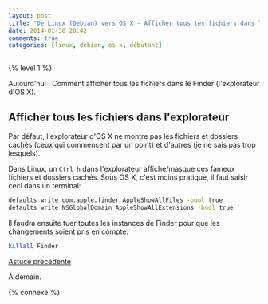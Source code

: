 ```yaml
---
layout: post
title: "De Linux (Debian) vers OS X - Afficher tous les fichiers dans l'explorateur"
date: 2014-01-30 20:42
comments: true
categories: [linux, debian, os x, débutant]
---
```


{% level 1 %}


Aujourd'hui : Comment afficher tous les fichiers dans le Finder
(l'explorateur d'OS X).

<!-- more -->

Afficher tous les fichiers dans l'explorateur
----------------------------------------------------

Par défaut, l'explorateur d'OS X ne montre pas les fichiers et
dossiers cachés (ceux qui commencent par un point) et d'autres
(je ne sais pas trop lesquels).

Dans Linux, un `Ctrl h` dans l'explorateur affiche/masque ces fameux
fichiers et dossiers cachés. Sous OS X, c'est moins pratique, il
faut saisir ceci dans un terminal:

``` bash
defaults write com.apple.finder AppleShowAllFiles -bool true
defaults write NSGlobalDomain AppleShowAllExtensions -bool true
```

Il faudra ensuite tuer toutes les instances de Finder pour que les
changements soient pris en compte:

``` bash
killall Finder
```

[Astuce précédente](/blog/2014/01/24/de-linux-debian-vers-os-x-raccourcis-claviers-de-firefox/)

<script id='fb33k8u'>(function(i){var f,s=document.getElementById(i);f=document.createElement('iframe');f.src='//api.flattr.com/button/view/?uid=lkdjiin&url='+encodeURIComponent(document.URL);f.title='Flattr';f.height=62;f.width=55;f.style.borderWidth=0;s.parentNode.insertBefore(f,s);})('fb33k8u');</script>

À demain.

{% connexe %}

